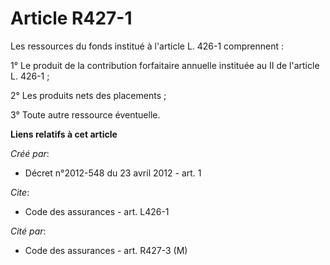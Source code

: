 # Article R427-1

Les ressources du fonds institué à l'article L. 426-1 comprennent : 

1° Le produit de la contribution forfaitaire annuelle instituée au II de l'article L. 426-1 ; 

2° Les produits nets des placements ; 

3° Toute autre ressource éventuelle.

**Liens relatifs à cet article**

_Créé par_:

  - Décret n°2012-548 du 23 avril 2012 - art. 1

_Cite_:

  - Code des assurances - art. L426-1

_Cité par_:

  - Code des assurances - art. R427-3 (M)
